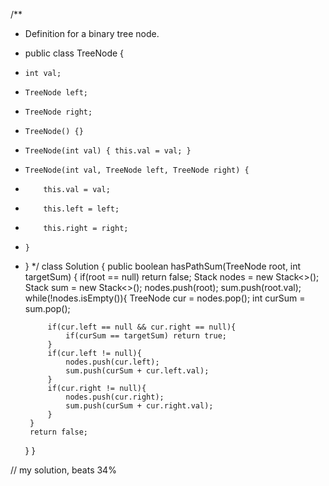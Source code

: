 /**
 * Definition for a binary tree node.
 * public class TreeNode {
 *     int val;
 *     TreeNode left;
 *     TreeNode right;
 *     TreeNode() {}
 *     TreeNode(int val) { this.val = val; }
 *     TreeNode(int val, TreeNode left, TreeNode right) {
 *         this.val = val;
 *         this.left = left;
 *         this.right = right;
 *     }
 * }
 */
class Solution {
    public boolean hasPathSum(TreeNode root, int targetSum) {
        if(root == null) return false;
        Stack<TreeNode> nodes = new Stack<>();
        Stack<Integer> sum = new Stack<>();
        nodes.push(root);
        sum.push(root.val);
        while(!nodes.isEmpty()){
            TreeNode cur = nodes.pop();
            int curSum = sum.pop();

            if(cur.left == null && cur.right == null){
                if(curSum == targetSum) return true;
            }
            if(cur.left != null){
                nodes.push(cur.left);
                sum.push(curSum + cur.left.val);
            }
            if(cur.right != null){
                nodes.push(cur.right);
                sum.push(curSum + cur.right.val);
            }
        }
        return false;
    }
}

// my solution, beats 34%
